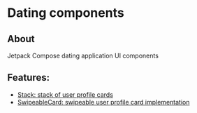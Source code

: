 # Dating components

## About

Jetpack Compose dating application UI components

## Features:

- [Stack: stack of user profile cards](./library/src/commonMain/kotlin/datingcomponents/stack)
- [SwipeableCard: swipeable user profile card implementation](./library/src/commonMain/kotlin/datingcomponents/swipeable)